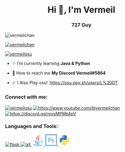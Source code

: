 <h1 align="center">Hi 👋, I'm Vermeil</h1>
<h3 align="center">727 Guy</h3>

<p align="left"> <img src="https://komarev.com/ghpvc/?username=vermeilchan&label=Profile%20views&color=0e75b6&style=flat" alt="vermeilchan" /> </p>

<p align="left"> <a href="https://github.com/ryo-ma/github-profile-trophy"><img src="https://github-profile-trophy.vercel.app/?username=vermeilchan" alt="vermeilchan" /></a> </p>

<p align="left"> <a href="https://twitter.com/vermeilosu" target="blank"><img src="https://img.shields.io/twitter/follow/vermeilosu?logo=twitter&style=for-the-badge" alt="vermeilosu" /></a> </p>

- ✨ I’m currently learning **Java & Python**

- 🌸 How to reach me **My Discord Vermeil#5864**

- ☄️ I Also Play osu! :https://osu.ppy.sh/users/L%20DT 

<h3 align="left">Connect with me:</h3>
<p align="left">
<a href="https://twitter.com/vermeilosu" target="blank"><img align="center" src="https://raw.githubusercontent.com/rahuldkjain/github-profile-readme-generator/master/src/images/icons/Social/twitter.svg" alt="vermeilosu" height="30" width="40" /></a>
<a href="https://www.youtube.com/c/https://www.youtube.com/@vermeilchan" target="blank"><img align="center" src="https://raw.githubusercontent.com/rahuldkjain/github-profile-readme-generator/master/src/images/icons/Social/youtube.svg" alt="https://www.youtube.com/@vermeilchan" height="30" width="40" /></a>
<a href="https://discord.gg/https://discord.gg/mvsMPMk4pV" target="blank"><img align="center" src="https://raw.githubusercontent.com/rahuldkjain/github-profile-readme-generator/master/src/images/icons/Social/discord.svg" alt="https://discord.gg/mvsMPMk4pV" height="30" width="40" /></a>
</p>

<h3 align="left">Languages and Tools:</h3>
<p align="left"> <a href="https://flask.palletsprojects.com/" target="_blank" rel="noreferrer"> <img src="https://www.vectorlogo.zone/logos/pocoo_flask/pocoo_flask-icon.svg" alt="flask" width="40" height="40"/> </a> <a href="https://git-scm.com/" target="_blank" rel="noreferrer"> <img src="https://www.vectorlogo.zone/logos/git-scm/git-scm-icon.svg" alt="git" width="40" height="40"/> </a> <a href="https://www.java.com" target="_blank" rel="noreferrer"> <img src="https://raw.githubusercontent.com/devicons/devicon/master/icons/java/java-original.svg" alt="java" width="40" height="40"/> </a> <a href="https://www.photoshop.com/en" target="_blank" rel="noreferrer"> <img src="https://raw.githubusercontent.com/devicons/devicon/master/icons/photoshop/photoshop-line.svg" alt="photoshop" width="40" height="40"/> </a> <a href="https://www.python.org" target="_blank" rel="noreferrer"> <img src="https://raw.githubusercontent.com/devicons/devicon/master/icons/python/python-original.svg" alt="python" width="40" height="40"/> </a> </p>
